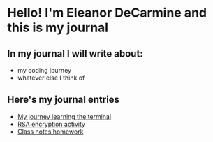 # Hello! I'm Eleanor DeCarmine and this is my journal

## In my journal I will write about:

- my coding journey
- whatever else I think of

## Here's my journal entries

- [My journey learning the terminal](terminal.md)
- [RSA encryption activity](entries/encryption.md)
- [Class notes homework](homework.md)
